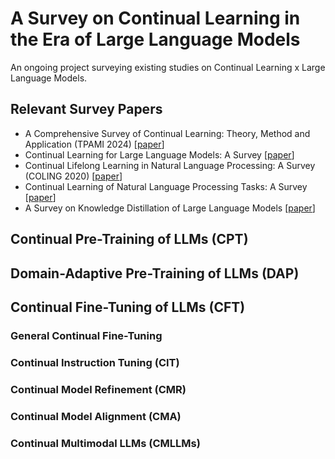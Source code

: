 # A Survey on Continual Learning in the Era of Large Language Models
An ongoing project surveying existing studies on Continual Learning x Large Language Models.

## Relevant Survey Papers
- A Comprehensive Survey of Continual Learning: Theory, Method and Application (TPAMI 2024) [[paper](https://arxiv.org/abs/2302.00487)]
- Continual Learning for Large Language Models: A Survey [[paper](https://arxiv.org/abs/2402.01364)]
- Continual Lifelong Learning in Natural Language Processing: A Survey (COLING 2020) [[paper](https://arxiv.org/abs/2012.09823)]
- Continual Learning of Natural Language Processing Tasks: A Survey [[paper](https://arxiv.org/abs/2211.12701)]
- A Survey on Knowledge Distillation of Large Language Models [[paper](https://arxiv.org/abs/2402.13116)]


## Continual Pre-Training of LLMs (CPT)


## Domain-Adaptive Pre-Training of LLMs (DAP)


## Continual Fine-Tuning of LLMs (CFT)

### General Continual Fine-Tuning

### Continual Instruction Tuning (CIT)

### Continual Model Refinement (CMR)

### Continual Model Alignment (CMA)

### Continual Multimodal LLMs (CMLLMs)